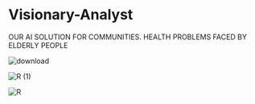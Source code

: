 # Visionary-Analyst
OUR AI SOLUTION FOR COMMUNITIES.
HEALTH PROBLEMS FACED BY ELDERLY PEOPLE



![download](https://github.com/Visionary-Analyst/Visionary-Analyst/assets/142450984/5beb5240-0f8b-4c5e-a606-f55fc7a1f13b)

![R (1)](https://github.com/Visionary-Analyst/Visionary-Analyst/assets/142450984/84e3cec3-72a2-42c5-9a4e-af9b4a3f75ad)

![R](https://github.com/Visionary-Analyst/Visionary-Analyst/assets/142450984/56129df2-636b-4480-ba25-978466b829e4)

